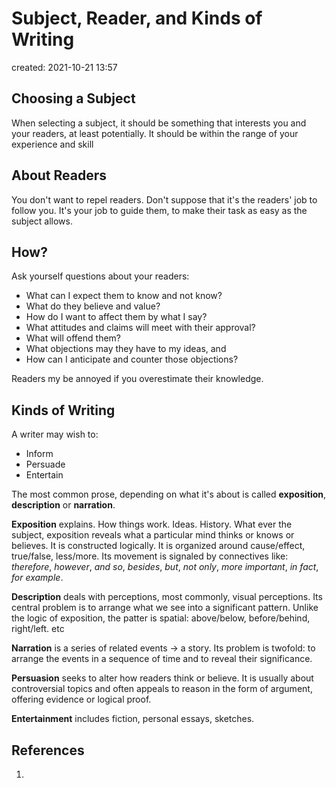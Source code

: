 # Subject, Reader, and  Kinds of Writing
created: 2021-10-21 13:57

## Choosing a Subject
When selecting a subject, it should be something that interests you and your readers, at least potentially. It should be within the range of your experience and skill

## About Readers
You don't want to repel readers. Don't suppose that it's the readers' job to follow you. It's your job to guide them, to make their task as easy as the subject allows.

## How?
Ask yourself questions about your readers: 
* What can I expect them to know and not know?
* What do they believe and value?
* How do I want to affect them by what I say?
* What attitudes and claims will meet with their approval?
* What will offend them?
* What objections may they have to my ideas, and
* How can I anticipate and counter those objections?

Readers my be annoyed if you overestimate their knowledge.

## Kinds of Writing
A writer may wish to:
* Inform
* Persuade
* Entertain

The most common prose, depending on what it's about is called **exposition**, **description** or **narration**.

**Exposition** explains. How things work. Ideas. History. What ever the subject, exposition reveals what a particular mind thinks or knows or believes. It is constructed logically. It is organized around cause/effect, true/false, less/more. Its movement is signaled by connectives like: *therefore*, *however*, *and so*, *besides*, *but*, *not only*, *more important*, *in fact*, *for example*.

**Description** deals with perceptions, most commonly, visual perceptions. Its central problem is to arrange what we see into a significant pattern. Unlike the logic of exposition, the patter is spatial: above/below, before/behind, right/left. etc

**Narration** is a series of related events -> a story. Its problem is twofold: to arrange the events in a sequence of time and to reveal their significance.

**Persuasion** seeks to alter how readers think or believe. It is usually about controversial topics and often appeals to reason in the form of argument, offering evidence or logical proof.

**Entertainment** includes fiction, personal essays, sketches.

## References
1. 